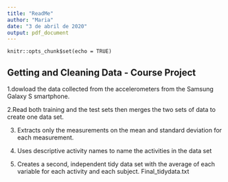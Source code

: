 ```yaml
---
title: "ReadMe"
author: "Maria"
date: "3 de abril de 2020"
output: pdf_document
---
```


```{r setup, include=FALSE}
knitr::opts_chunk$set(echo = TRUE)
```

## Getting and Cleaning Data - Course Project
1.dowload the data collected from the accelerometers from the Samsung Galaxy S smartphone.

2.Read both training and the test sets then merges the two sets of data to create one data set.

3. Extracts only the measurements on the mean and standard deviation for each measurement. 

4. Uses descriptive activity names to name the activities in the data set 

5. Creates a second, independent tidy data set with the average of each variable for each activity and each subject. Final_tidydata.txt

